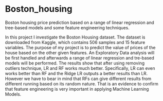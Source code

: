 # Boston_housing
Boston housing price prediction based on a range of linear regression and tree-based models and some feature engineering techniques.

In this project I investigate the Boston Housing dataset. The dataset is downloaded from Kaggle, which contains 506 samples and 15 feature variables. 
The purpose of my project is to predict the value of prices of the house based on the other given features. An Exploratory Data analysis will 
be first handled and afterwards a range of linear regression and tre-based models will be performed. The results show that after using removing outliers technique, 
LR and RF works much better. Specifically, LR can even works better than RF and the Ridge LR outputs a better results than LR. However we have to bear in mind that
RFs can give different results from different running based on its random nature. That is an evidence to confirm that feature engineering is very important in 
applying Machine Learning Models.
